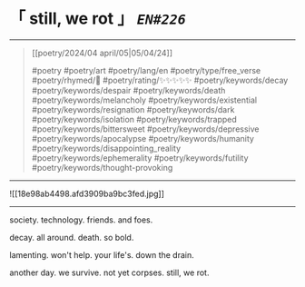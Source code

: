 # &#12300; still, we rot &#12301; *`EN#226`*

---

> [[poetry/2024/04 april/05|05/04/24]]
> 
> #poetry 
> #poetry/art 
> #poetry/lang/en 
> #poetry/type/free_verse 
> #poetry/rhymed/🔴 
> #poetry/rating/✨✨✨✨✨ 
> #poetry/keywords/decay #poetry/keywords/despair #poetry/keywords/death #poetry/keywords/melancholy #poetry/keywords/existential #poetry/keywords/resignation #poetry/keywords/dark #poetry/keywords/isolation #poetry/keywords/trapped #poetry/keywords/bittersweet #poetry/keywords/depressive #poetry/keywords/apocalypse #poetry/keywords/humanity #poetry/keywords/disappointing_reality #poetry/keywords/ephemerality #poetry/keywords/futility #poetry/keywords/thought-provoking 

---

![[18e98ab4498.afd3909ba9bc3fed.jpg]]

---

society.
technology.
friends.
and foes.

decay.
all around.
death.
so bold.

lamenting.
won't help.
your life's.
down the drain.

another day.
we survive.
not yet corpses.
still, we rot.
